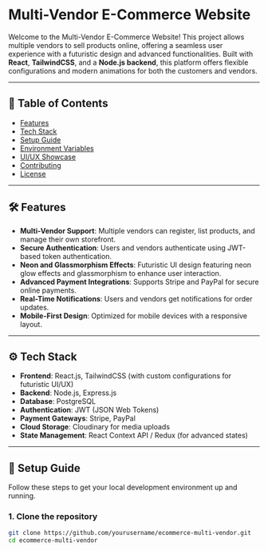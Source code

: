 # Multi-Vendor E-Commerce Website

Welcome to the Multi-Vendor E-Commerce Website! This project allows multiple vendors to sell products online, offering a seamless user experience with a futuristic design and advanced functionalities. Built with **React**, **TailwindCSS**, and a **Node.js backend**, this platform offers flexible configurations and modern animations for both the customers and vendors.

---

## 🚀 Table of Contents

- [Features](#features)
- [Tech Stack](#tech-stack)
- [Setup Guide](#setup-guide)
- [Environment Variables](#environment-variables)
- [UI/UX Showcase](#uiux-showcase)
- [Contributing](#contributing)
- [License](#license)

---

## 🛠️ Features

- **Multi-Vendor Support**: Multiple vendors can register, list products, and manage their own storefront.
- **Secure Authentication**: Users and vendors authenticate using JWT-based token authentication.
- **Neon and Glassmorphism Effects**: Futuristic UI design featuring neon glow effects and glassmorphism to enhance user interaction.
- **Advanced Payment Integrations**: Supports Stripe and PayPal for secure online payments.
- **Real-Time Notifications**: Users and vendors get notifications for order updates.
- **Mobile-First Design**: Optimized for mobile devices with a responsive layout.

---

## ⚙️ Tech Stack

- **Frontend**: React.js, TailwindCSS (with custom configurations for futuristic UI/UX)
- **Backend**: Node.js, Express.js
- **Database**: PostgreSQL
- **Authentication**: JWT (JSON Web Tokens)
- **Payment Gateways**: Stripe, PayPal
- **Cloud Storage**: Cloudinary for media uploads
- **State Management**: React Context API / Redux (for advanced states)

---

## 🔧 Setup Guide

Follow these steps to get your local development environment up and running.

### 1. Clone the repository
```bash
git clone https://github.com/yourusername/ecommerce-multi-vendor.git
cd ecommerce-multi-vendor
